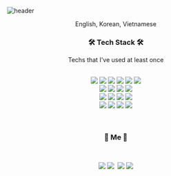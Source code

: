
![header](https://capsule-render.vercel.app/api?type=waving&color=0:66ff9e,100:7ae9ff&height=300&section=header&text=Seong%20Eun%20Github&fontSize=90&fontColor=fff)

<p align="center">English, Korean, Vietnamese</p>

<h3 align="center">🛠 Tech Stack 🛠</h3>

<p align="center">Techs that I've used at least once</p>

<p align="center">
  <br>
  <img src="https://img.shields.io/badge/HTML-E34F26?style=flat-square&logo=HTML5&logoColor=white"/></a>
  <img src="https://img.shields.io/badge/CSS3-1572B6?style=flat-square&logo=CSS3&logoColor=white"/></a>
  <img src="https://img.shields.io/badge/Sass-CC6699?style=flat-square&logo=Sass&logoColor=white"/></a>
  <img src="https://img.shields.io/badge/PostCSS-DD3A0A?style=flat-square&logo=PostCSS&logoColor=white"/></a>
  <img src="https://img.shields.io/badge/JavaScript-F7DF1E?style=flat-square&logo=JavaScript&logoColor=white&color-white"/></a>
  <img src="https://img.shields.io/badge/React-61DAFB?style=flat-square&logo=React&logoColor=white&color-white"/></a>
  <br>
  <img src="https://img.shields.io/badge/TailwindCSS-06B6D4?style=flat-square&logo=TailwindCSS&logoColor=white"/></a>
  <img src="https://img.shields.io/badge/Svelte-FF3E00?style=flat-square&logo=Svelte&logoColor=white"/></a>
  <img src="https://img.shields.io/badge/Netlify-00C7B7?style=flat-square&logo=Netlify&logoColor=white"/></a>
  <img src="https://img.shields.io/badge/Vite-646CFF?style=flat-square&logo=Vite&logoColor=white"/></a>
  <br>
  <img src="https://img.shields.io/badge/Styled%20Components-DB7093?style=flat-square&logo=Styled%20Components&logoColor=white"/></a>
  <img src="https://img.shields.io/badge/Node.js-339933?style=flat-square&logo=Node.js&logoColor=white"/></a>
  <img src="https://img.shields.io/badge/GitHub-181717?style=flat-square&logo=GitHub&logoColor=white"/></a>
  <img src="https://img.shields.io/badge/Heroku-430098?style=flat-square&logo=Heroku&logoColor=white"/></a>
  <br>
  <img src="https://img.shields.io/badge/Redux-764ABC?style=flat-square&logo=Redux&logoColor=white"/></a>
  <img src="https://img.shields.io/badge/TypeScript-3178C6?style=flat-square&logo=TypeScript&logoColor=white"/></a>
  <img src="https://img.shields.io/badge/MongoDB-47A248?style=flat-square&logo=MongoDB&logoColor=white"/></a>
  <img src="https://img.shields.io/badge/Git-F05032?style=flat-square&logo=Git&logoColor=white"/></a></a>
  <br>
</p> 
<br>
<h3 align="center"> 🧸 Me 🧸 </h3>
<br>
<p align="center">
  <a href="https://blog.naver.com/dltjddms126/"><img src="https://img.shields.io/badge/Naver%20Blog-03C75A?style=flat-square&logo=Naver&logoColor=white"/></a>
  <a href="https://myportfolioblogproject.herokuapp.com/"><img src="https://img.shields.io/badge/Tech%20Blog-11B48A?style=flat-square&logo=Vimeo&logoColor=white&link=https://myportfolioblogproject.herokuapp.com/"/></a>&nbsp
  <a href="https://bvbfd.github.io/Portfolio-Website-ver2.0/"><img src="https://img.shields.io/badge/Profile-0076D6?style=flat-square&logo=Internet Explorer&logoColor=white&link=https://bvbfd.github.io/Portfolio-Website-ver2.0/"/></a>
  <a href="mailto:lsevina126@gmail.com"><img src="https://img.shields.io/badge/Gmail-d14836?style=flat-square&logo=Gmail&logoColor=white&link=lsevina126@gmail.com"/></a>
</p>
<br>
